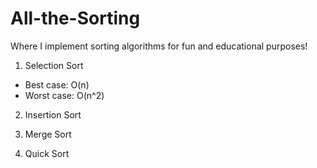 # All-the-Sorting

Where I implement sorting algorithms for fun and educational purposes!

1. Selection Sort
  - Best case: O(n)
  - Worst case: O(n^2)
  
2. Insertion Sort

3. Merge Sort

4. Quick Sort
